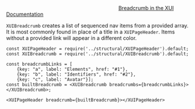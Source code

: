 <div class="xui-margin-vertical">
	<svg focusable="false" class="xui-icon xui-icon-inline xui-icon-large xui-icon-color-blue">
		<use xlink:href="#xui-icon-bookmark" role="presentation"/>
	</svg>
	<a href="../section-compounds-navigation-breadcrumbs.html">Breadcrumb in the XUI Documentation</a>
</div>

`XUIBreadcrumb` creates a list of sequenced nav items from a provided array. It is most commonly found in place of a title in a `XUIPageHeader`. Items without a provided link will appear in a different color.

```
const XUIPageHeader = require('../structural/XUIPageHeader').default;
const XUIBreadcrumb = require('../structural/XUIBreadcrumb').default;

const breadcrumbLinks = [
	{key: "a", label: "Elements", href: "#1"},
	{key: "b", label: "Identifiers", href: "#2"},
	{key: "c", label: "Avatar"}];
const builtBreadcrumb = <XUIBreadcrumb breadcrumbs={breadcrumbLinks}></XUIBreadcrumb>;

<XUIPageHeader breadcrumb={builtBreadcrumb}></XUIPageHeader>

```
